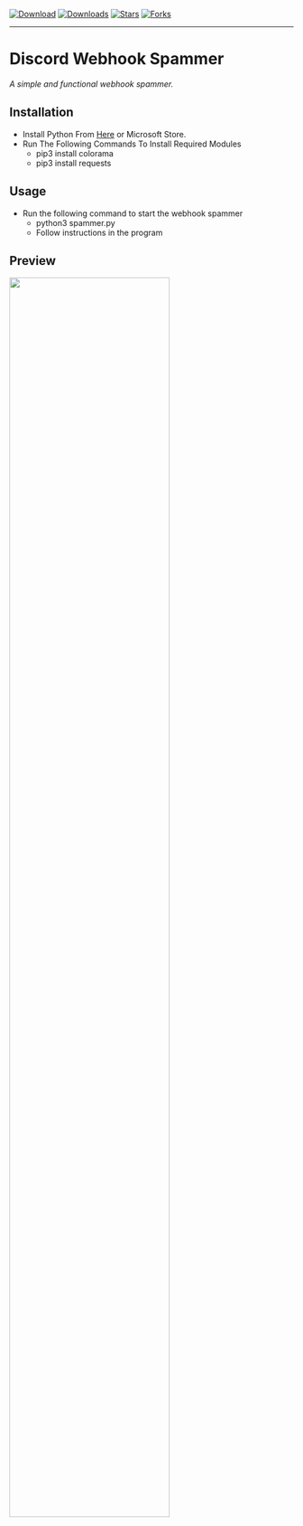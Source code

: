 [![Download](https://img.shields.io/badge/Download-Now-Green?style=for-the-badge)](https://github.com/SecretDev1111/Discord-Webhook-Spammer/releases/download/1.0.0/spammer.py)
[![Downloads](https://img.shields.io/github/downloads/SecretDev1111/Discord-Webhook-Spammer/total?label=Downloads&style=for-the-badge)](https://github.com/SecretDev1111/Discord-Webhook-Spammer/releases/latest)
[![Stars](https://img.shields.io/github/stars/SecretDev1111/Discord-Webhook-Spammer?label=Stars&style=for-the-badge)](https://github.com/SecretDev1111/Discord-Webhook-Spammer/stargazers)
[![Forks](https://img.shields.io/github/forks/SecretDev1111/Discord-Webhook-Spammer?label=Forks&style=for-the-badge)](https://github.com/extatent/SecretDev1111/Discord-Webhook-Spammer/network/members)
<hr>

# Discord Webhook Spammer
_A simple and functional webhook spammer._

## Installation

- Install Python From [Here](https://python.org) or Microsoft Store.
- Run The Following Commands To Install Required Modules
    - pip3 install colorama
    - pip3 install requests

## Usage
- Run the following command to start the webhook spammer
    - python3 spammer.py
    - Follow instructions in the program

## Preview
<img src="https://i.imgur.com/VtzvN9D.png" style="width: 75%">
